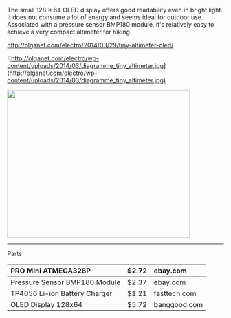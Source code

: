 The small 128 × 64 OLED display offers good readability even in bright light.
It does not consume a lot of energy and seems ideal for outdoor use.
Associated with a pressure sensor BMP180 module, it's relatively easy to achieve a very compact altimeter for hiking.

http://olganet.com/electro/2014/03/29/tiny-altimeter-oled/

![http://olganet.com/electro/wp-content/uploads/2014/03/diagramme_tiny_altimeter.jpg](http://olganet.com/electro/wp-content/uploads/2014/03/diagramme_tiny_altimeter.jpg)

<a href='http://www.youtube.com/watch?feature=player_embedded&v=mMiMNTv25Bw' target='_blank'><img src='http://img.youtube.com/vi/mMiMNTv25Bw/0.jpg' width='425' height=344 /></a>


---


Parts

| PRO Mini ATMEGA328P | $2.72|  ebay.com |
|:--------------------|:-----|:----------|
| Pressure Sensor BMP180 Module  | $2.37| ebay.com |
| TP4056 Li-ion Battery Charger| $1.21 | fasttech.com |
| OLED Display 128x64 | $5.72 | banggood.com |